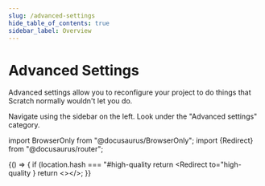 ```yaml
---
slug: /advanced-settings
hide_table_of_contents: true
sidebar_label: Overview
---
```


# Advanced Settings

Advanced settings allow you to reconfigure your project to do things that Scratch normally wouldn't let you do.

Navigate using the sidebar on the left. Look under the "Advanced settings" category.

<!-- Migration for old links to https://docs.turbowarp.org/advanced-settings#high-quality-pen -->
import BrowserOnly from "@docusaurus/BrowserOnly";
import {Redirect} from "@docusaurus/router";

<BrowserOnly>{() => {
  if (location.hash === "#high-quality
    return <Redirect to="high-quality
  }
  return <></>;
}}</BrowserOnly>
